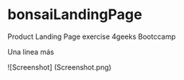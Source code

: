 # bonsaiLandingPage
Product Landing Page exercise 4geeks Bootccamp

Una linea más

![Screenshot] (Screenshot.png)